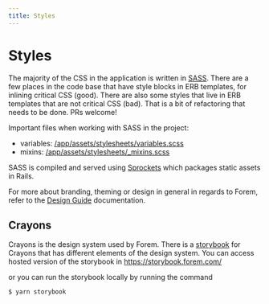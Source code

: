 ```yaml
---
title: Styles
---
```


# Styles

The majority of the CSS in the application is written in
[SASS](https://sass-lang.com/). There are a few places in the code base that
have style blocks in ERB templates, for inlining critical CSS (good). There are
also some styles that live in ERB templates that are not critical CSS (bad).
That is a bit of refactoring that needs to be done. PRs welcome!

Important files when working with SASS in the project:

- variables:
  [/app/assets/stylesheets/variables.scss](https://github.com/forem/forem/blob/master/app/assets/stylesheets/variables.scss)
- mixins:
  [/app/assets/stylesheets/\_mixins.scss](https://github.com/forem/forem/blob/master/app/assets/stylesheets/_mixins.scss)

SASS is compiled and served using
[Sprockets](https://github.com/rails/sprockets-rails) which packages static
assets in Rails.

For more about branding, theming or design in general in regards to Forem, refer
to the [Design Guide](/design) documentation.

## Crayons

Crayons is the design system used by Forem. There is a
[storybook](https://storybook.js.org/) for Crayons that has different elements of
the design system. You can access hosted version of the storybook in
https://storybook.forem.com/

or you can run the storybook locally by running the command

```
$ yarn storybook
```

